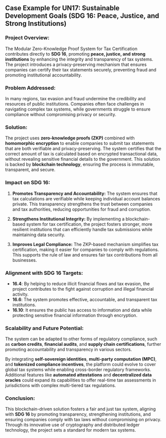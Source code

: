 ## Case Example for UN17: Sustainable Development Goals (SDG 16: Peace, Justice, and Strong Institutions)

### Project Overview:
The Modular Zero-Knowledge Proof System for Tax Certification contributes directly to **SDG 16**, promoting **peace, justice, and strong institutions** by enhancing the integrity and transparency of tax systems. The project introduces a privacy-preserving mechanism that ensures companies can certify their tax statements securely, preventing fraud and promoting institutional accountability.

### Problem Addressed:
In many regions, tax evasion and fraud undermine the credibility and resources of public institutions. Companies often face challenges in navigating complex tax systems, while governments struggle to ensure compliance without compromising privacy or security.

### Solution:
The project uses **zero-knowledge proofs (ZKP)** combined with **homomorphic encryption** to enable companies to submit tax statements that are both verifiable and privacy-preserving. The system certifies that the correct amount of tax is calculated based on encrypted transactional data, without revealing sensitive financial details to the government. This solution is backed by **blockchain technology**, ensuring the process is immutable, transparent, and secure.

### Impact on SDG 16:
1. **Promotes Transparency and Accountability:**
   The system ensures that tax calculations are verifiable while keeping individual account balances private. This transparency strengthens the trust between companies and tax authorities, reducing opportunities for fraud and corruption.
   
2. **Strengthens Institutional Integrity:**
   By implementing a blockchain-based system for tax certification, the project fosters stronger, more resilient institutions that can efficiently handle tax submissions while maintaining data security.
   
3. **Improves Legal Compliance:**
   The ZKP-based mechanism simplifies tax certification, making it easier for companies to comply with regulations. This supports the rule of law and ensures fair tax contributions from all businesses.

### Alignment with SDG 16 Targets:
- **16.4**: By helping to reduce illicit financial flows and tax evasion, the project contributes to the fight against corruption and illegal financial activity.
- **16.6**: The system promotes effective, accountable, and transparent tax institutions.
- **16.10**: It ensures the public has access to information and data while protecting sensitive financial information through encryption.

### Scalability and Future Potential:
The system can be adapted to other forms of regulatory compliance, such as **carbon credits**, **financial audits**, and **supply chain certifications**, further promoting accountability and transparency in various sectors. 

By integrating **self-sovereign identities**, **multi-party computation (MPC)**, and **tokenized compliance incentives**, the platform could evolve to cover global tax systems while enabling cross-border regulatory frameworks. Additional features like **automated attestations** and **decentralized data oracles** could expand its capabilities to offer real-time tax assessments in jurisdictions with complex multi-tiered tax regulations.

### Conclusion:
This blockchain-driven solution fosters a fair and just tax system, aligning with **SDG 16** by promoting transparency, strengthening institutions, and ensuring companies comply with tax laws without compromising on privacy. Through its innovative use of cryptography and distributed ledger technology, the project sets a standard for modern tax systems.
